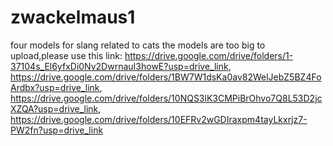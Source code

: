 # zwackelmaus1
four models for slang related to cats
the models are too big to upload,please use this link: https://drive.google.com/drive/folders/1-37104s_El6yfxDi0Nv2DwrnauI3howE?usp=drive_link, https://drive.google.com/drive/folders/1BW7W1dsKa0av82WelJebZ5BZ4FoArdbx?usp=drive_link, https://drive.google.com/drive/folders/10NQS3lK3CMPiBrOhvo7Q8L53D2jcXZQA?usp=drive_link, https://drive.google.com/drive/folders/10EFRv2wGDIraxpm4tayLkxrjz7-PW2fn?usp=drive_link
